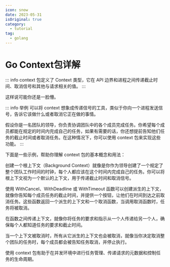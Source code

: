 ```yaml
---
icon: snow
date: 2023-05-31
isOriginal: true
category:
  - tutorial
tag:
  - golang
---
```


# Go Context包详解

::: info
context 包定义了 Context 类型，它在 API 边界和进程之间传递截止时间、取消信号和其他与请求相关的值。
:::

这样说可能你还是一脸懵。

::: info 举例
可以将 context 想象成传递信号的工具，类似于你向一个进程发送信号，告诉它该做什么或者取消它正在做的事情。

假设你是一名团队的领导，你负责协调团队中的各个成员完成任务。你希望每个成员都能在规定的时间内完成自己的任务，如果有需要的话，你还想提前告知他们任务的截止时间或者取消任务。在这种情况下，你可以使用 context 包来实现这些功能。
:::

下面是一些示例，帮助你理解 context 包的基本概念和用法：

创建一个根上下文（Background Context）就像是你作为领导创建了一个规定了整个团队工作时间的时钟，每个人都应该在这个时间内完成自己的任务。你可以将根上下文视为一个默认的上下文，用于传递截止时间和取消信号。

使用 WithCancel、WithDeadline 或 WithTimeout 函数可以创建派生的上下文，就像你告知每个成员任务的截止时间，并提供一个按钮，让他们在时间到达之前取消任务。这些函数返回一个派生的上下文和一个取消函数，当调用取消函数时，任务将被取消。

在函数之间传递上下文，就像你将任务的要求和指示从一个人传递给另一个人，确保每个人都知道任务的要求和截止时间。

当一个上下文被取消时，所有从它派生的上下文也会被取消，就像当你决定取消整个团队的任务时，每个成员都会被告知任务取消，并停止执行。

使用 context 包有助于在并发环境中进行任务管理、传递请求的元数据和控制任务的生命周期。